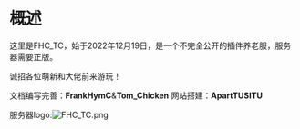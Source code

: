 # 概述  

这里是FHC_TC，始于2022年12月19日，是一个不完全公开的插件养老服，服务器需要正版。

诚招各位萌新和大佬前来游玩！

文档编写完善：**FrankHymC**&**Tom_Chicken**
网站搭建：**ApartTUSITU**

服务器logo:![FHC_TC.png](https://s2.loli.net/2023/01/18/Z2mP7EeBDNhjzRU.png)

